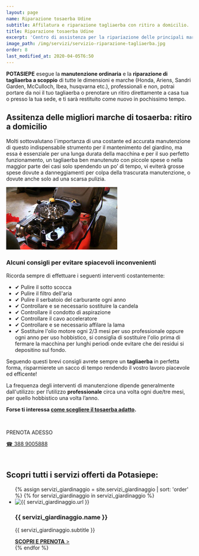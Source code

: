 ```yaml
---
layout: page
name: Riparazione tosaerba Udine
subtitle: Affilatura e riparazione tagliaerba con ritiro a domicilio.
title: Riparazione tosaerba Udine
excerpt: 'Centro di assistenza per la ripariazione delle principali marche di rasaerba. Messa a punto e manutenzione di tagliaerba con motori Honda e Briggs Stratton.'
image_path: /img/servizi/servizio-riparazione-tagliaerba.jpg
order: 8
last_modified_at: 2020-04-05T6:50
---
```

**POTASIEPE** esegue la **manutenzione ordinaria** e la **riparazione di tagliaerba a scoppio** di tutte le dimensioni e marche (Honda, Ariens, Sandri Garden, McCulloch, Ibea, husqvarna etc.), professionali e non, potrai portare da noi il tuo tagliaerba o prenotare un ritiro direttamente a casa tua o presso la tua sede, e ti sarà restituito come nuovo in pochissimo tempo.

## Assitenza delle migliori marche di tosaerba: ritiro a domicilio

Molti sottovalutano l´importanza di una costante ed accurata manutenzione di questo indispensabile strumento per il mantenimento del giardino, ma essa è essenziale per una lunga durata della macchina e per il suo perfetto funzionamento, un tagliaerba ben manutenuto con piccole spese o nella maggior parte dei casi solo spendendo un po’ di tempo, vi eviterà grosse spese dovute a danneggiamenti per colpa della trascurata manutenzione, o dovute anche solo ad una scarsa pulizia.

![riparazione-di-tagliaerba](/img/giardiniere-potasiepe-fvg-riparazione-di-rasaerba-e-tagliaerba.jpg  "Riparazione di rasaerba e di tagliaerba")

### Alcuni consigli per evitare spiacevoli inconvenienti

Ricorda sempre di effettuare i seguenti interventi costantemente:

- &#10004; Pulire il sotto scocca
- &#10004; Pulire il filtro dell'aria
- &#10004; Pulire il serbatoio del carburante ogni anno
- &#10004; Controllare e se necessario sostituire la candela
- &#10004; Controllare il condotto di aspirazione
- &#10004; Controllare il cavo acceleratore
- &#10004; Controllare e se necessario affilare la lama
- &#10004; Sostituire l'olio motore ogni 2/3 mesi per uso professionale oppure ogni anno per uso hobbistico, si consiglia di sostituire l'olio prima di fermare la macchina per lunghi periodi onde evitare che dei residui si depositino sul fondo.

Seguendo questi brevi consigli avrete sempre un **tagliaerba** in perfetta forma, risparmierete un sacco di tempo rendendo il vostro lavoro piacevole ed efficente!

La frequenza degli interventi di manutenzione dipende generalmente dall'utilizzo: per l’utilizzo **professionale** circa una volta ogni due/tre mesi, per quello hobbistico una volta l’anno.

**Forse ti interessa [come scegliere il tosaerba adatto](/consigli-di-giardinaggio/tagliaerba-quale-scegliere "tagliaerba: quale scegliere").**

<br/>
<div class="text-center">
  <p class="h3">PRENOTA ADESSO</p>
  <a title="Chiama adesso per un preventivo gratuito e senza impegno" href="tel:+393889005888" class="button">&#9742; 388 9005888</a>
</div>
<br/><br/>

## Scopri tutti i servizi offerti da Potasiepe:

<div class="list-collection">
<ul>
  {% assign servizi_giardinaggio = site.servizi_giardinaggio | sort: 'order' %}
  {% for servizi_giardinaggio in servizi_giardinaggio %}
		<li>
      <img src="{% include relative-src.html src=servizi_giardinaggio.image_path %}" alt="{{ servizi_giardinaggio.url }}">
      <div>
      <h3>{{ servizi_giardinaggio.name }}</h3>
      <p>{{ servizi_giardinaggio.subtitle }}</p>
			<a href="{{ site.baseurl }}{{ servizi_giardinaggio.url }}" title="{{ servizi_giardinaggio.url }}"><strong>SCOPRI E PRENOTA</strong> &gt;</a>
      </div>
    </li>
	{% endfor %}
</ul>
</div>
